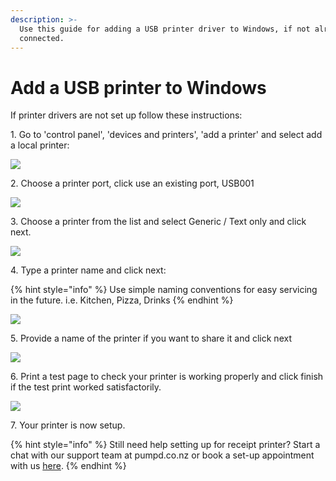 ```yaml
---
description: >-
  Use this guide for adding a USB printer driver to Windows, if not already
  connected.
---
```


# Add a USB printer to Windows

If printer drivers are not set up follow these instructions:

1\. Go to 'control panel', 'devices and printers', 'add a printer' and select add a local printer:

![](../../.gitbook/assets/a1.png)

2\. Choose a printer port, click use an existing port, USB001

![](../../.gitbook/assets/a2.png)

3\. Choose a printer from the list and select Generic / Text only and click next.

![](../../.gitbook/assets/a3.png)

4\. Type a printer name and click next:

{% hint style="info" %}
Use simple naming conventions for easy servicing in the future. i.e. Kitchen, Pizza, Drinks
{% endhint %}

![](../../.gitbook/assets/a4.png)

5\. Provide a name of the printer if you want to share it and click next

![](../../.gitbook/assets/a5.png)

6\. Print a test page to check your printer is working properly and click finish if the test print worked satisfactorily.

![](../../.gitbook/assets/a6.png)

7\. Your printer is now setup.

{% hint style="info" %}
Still need help setting up for receipt printer? Start a chat with our support team at pumpd.co.nz or book a set-up appointment with us [here](https://meetings.hubspot.com/jack920?uuid=b461a4ac-1acb-4579-a5d6-4bf713e8fc5c).
{% endhint %}

